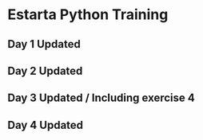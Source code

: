 # Estarta Python Training 
## Day 1 Updated 
## Day 2 Updated
## Day 3 Updated / Including exercise 4 
## Day 4 Updated


